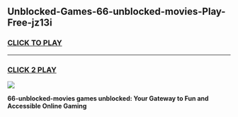 
## Unblocked-Games-66-unblocked-movies-Play-Free-jz13i
<h3>
<a href="https://premium76.site?title=66-unblocked-movies&ref=23A">CLICK TO PLAY</a></h3>
<hr>

<h3>
<a href="https://premium76.site?title=66-unblocked-movies&ref=23A">CLICK 2 PLAY</a>
  
</h3>

<a href="https://premium76.site?title=66-unblocked-movies&ref=23A"><img src="https://clearcache.store/games.png"></a>


**66-unblocked-movies games unblocked: Your Gateway to Fun and Accessible Online Gaming**
